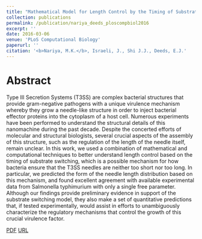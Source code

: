 ```yaml
---
title: "Mathematical Model for Length Control by the Timing of Substrate Switching in the Type III Secretion System"
collection: publications
permalink: /publication/nariya_deeds_ploscompbiol2016
excerpt: ''
date: 2016-03-06
venue: 'PLoS Computational Biology'
paperurl: ''
citation: '<b>Nariya, M.K.</b>, Israeli, J., Shi J.J., Deeds, E.J.'
---
```


# Abstract
Type III Secretion Systems (T3SS) are complex bacterial structures that provide gram-negative pathogens with a unique virulence mechanism whereby they grow a needle-like structure in order to inject bacterial effector proteins into the cytoplasm of a host cell. Numerous experiments have been performed to understand the structural details of this nanomachine during the past decade. Despite the concerted efforts of molecular and structural biologists, several crucial aspects of the assembly of this structure, such as the regulation of the length of the needle itself, remain unclear. In this work, we used a combination of mathematical and computational techniques to better understand length control based on the timing of substrate switching, which is a possible mechanism for how bacteria ensure that the T3SS needles are neither too short nor too long. In particular, we predicted the form of the needle length distribution based on this mechanism, and found excellent agreement with available experimental data from Salmonella typhimurium with only a single free parameter. Although our findings provide preliminary evidence in support of the substrate switching model, they also make a set of quantitative predictions that, if tested experimentally, would assist in efforts to unambiguously characterize the regulatory mechanisms that control the growth of this crucial virulence factor.

[PDF](http://mauliknariya.github.io/files/Nariya_Deeds_PLoSCompBiol2016.pdf)
[URL](https://journals.plos.org/ploscompbiol/article?id=10.1371/journal.pcbi.1004851)
